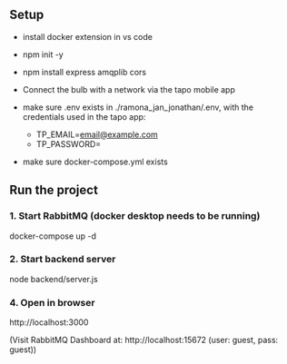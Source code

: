 ## Setup
- install docker extension in vs code

- npm init -y
- npm install express amqplib cors

- Connect the bulb with a network via the tapo mobile app

- make sure .env exists in ./ramona_jan_jonathan/.env, with the credentials used in the tapo app:
    - TP_EMAIL=<email@example.com>
    - TP_PASSWORD=<password>

- make sure docker-compose.yml exists

## Run the project
### 1. Start RabbitMQ (docker desktop needs to be running)
docker-compose up -d

### 2. Start backend server
node backend/server.js

### 4. Open in browser
http://localhost:3000

(Visit RabbitMQ Dashboard at: http://localhost:15672 (user: guest, pass: guest))
